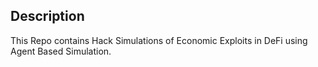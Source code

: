 ## Description
This Repo contains Hack Simulations of Economic Exploits in DeFi using Agent Based Simulation. 
